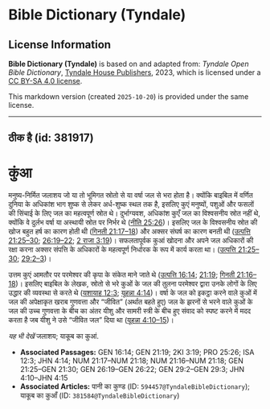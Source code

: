 # Bible Dictionary (Tyndale)

## License Information

**Bible Dictionary (Tyndale)** is based on and adapted from: _Tyndale Open Bible Dictionary_, [Tyndale House Publishers](https://tyndaleopenresources.com/), 2023, which is licensed under a [CC BY-SA 4.0 license](https://creativecommons.org/licenses/by-sa/4.0/legalcode.en).

This markdown version (created `2025-10-20`) is provided under the same license.



--------------------------------

## ठीक है (id: 381917)

कुंआ
====

मनुष्य\-निर्मित जलाशय जो या तो भूमिगत स्रोतो से या वर्षा जल से भरा होता है। क्योंकि बाइबिल में वर्णित दुनिया के अधिकांश भाग शुष्क से लेकर अर्ध\-शुष्क स्थल तक है, इसलिए कुएं मनुष्यों, पशुओं और फसलों की सिंचाई के लिए जल का महत्वपूर्ण स्रोत थे। दुर्भाग्यवश, अधिकांश कुएँ जल का विश्वसनीय स्रोत नहीं थे, क्योंकि वे दुर्लभ वर्षा या अस्थायी स्रोत पर निर्भर थे ([नीति 25:26](https://ref.ly/Prov25:26))। इसलिए जल के विश्वसनीय स्रोत की खोज बहुत हर्ष का कारण होती थी ([गिनती 21:17–18](https://ref.ly/Num21:17-Num21:18)) और अक्सर संघर्ष का कारण बनती थी ([उत्पत्ति 21:25–30](https://ref.ly/Gen21:25-Gen21:30); [26:19–22](https://ref.ly/Gen26:19-Gen26:22); [2 राजा 3:19](https://ref.ly/2Kgs3:19))। सफलतापूर्वक कुआं खोदना और अपने जल अधिकारों की रक्षा करना अक्सर संपत्ति के अधिकारों के महत्वपूर्ण निर्धारक के रूप में कार्य करता था। ([उत्पत्ति 21:25–30](https://ref.ly/Gen21:25-Gen21:30); [29:2–3](https://ref.ly/Gen29:2-Gen29:3))।

उत्तम कुएं आमतौर पर परमेश्वर की कृपा के संकेत माने जाते थे ([उत्पत्ति 16:14](https://ref.ly/Gen16:14); [21:19](https://ref.ly/Gen21:19); [गिनती 21:16–18](https://ref.ly/Num21:16-Num21:18))। इसलिए बाइबिल के लेखक, स्रोतो से भरे कुओं के जल की तुलना परमेश्वर द्वारा उनके लोगों के लिए उद्धार की व्यवस्था से करते थे ([यशायाह 12:3](https://ref.ly/Isa12:3); [यूहन्ना 4:14](https://ref.ly/John4:14))। वर्षा के जल को इकट्ठा करने वाले कुओं में जल की अपेक्षाकृत खराब गुणवत्ता और “जीवित” (अर्थात बहते हुए) जल के झरनों से भरने वाले कुओं के जल की उच्च गुणवत्ता के बीच का अंतर यीशु और सामरी स्त्री के बीच हुए संवाद को स्पष्ट करने में मदद करता है जब यीशु ने उसे “जीवित जल” दिया था ([यूहन्ना 4:10–15](https://ref.ly/John4:10-John4:15))।

*यह भी देखें* जलाशय; याकूब का कुआं.

* **Associated Passages:** GEN 16:14; GEN 21:19; 2KI 3:19; PRO 25:26; ISA 12:3; JHN 4:14; NUM 21:17–NUM 21:18; NUM 21:16–NUM 21:18; GEN 21:25–GEN 21:30; GEN 26:19–GEN 26:22; GEN 29:2–GEN 29:3; JHN 4:10–JHN 4:15
* **Associated Articles:** पानी का कुण्ड (ID: `594457@TyndaleBibleDictionary`); याकूब का कुआँ (ID: `381584@TyndaleBibleDictionary`)

